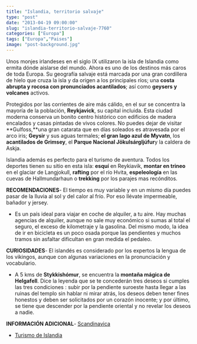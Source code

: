 ```yaml
---
title: "Islandia, territorio salvaje"
type: "post"
date: "2013-04-19 09:00:00"
slug: "islandia-territorio-salvaje-7760"
categories: ["Europa"]
tags: ["Europa","Paises"]
image: "post-background.jpg"
---
```


Unos monjes irlandeses en el siglo IX utilizaron la isla de Islandia como ermita dónde aislarse del mundo. Ahora es uno de los destinos más caros de toda Europa. Su geografía salvaje está marcada por una gran cordillera de hielo que cruza la isla y da origen a los principales ríos; una **costa abrupta y rocosa con pronunciados acantilados**; así como **geysers y volcanes** activos.  
  
Protegidos por las corrientes de aire más cálido, en el sur se concentra la mayoría de la población, **Reykjavick**, su capital incluida. Esta ciudad moderna conserva un bonito centro histórico con edificios de madera encalados y casas pintadas de vivos colores. No puedes dejar de visitar **Gulfoss,**una gran catarata que en días soleados es atravesada por el arco iris; **Geysir** y sus aguas termales; **el gran lago azul de Myvatn**, los **acantilados de Grimsey**, el **Parque Nacional Jökulsárgljúfur**y la caldera de Askja.  
  
Islandia además es perfecto para el turismo de aventura. Todos los deportes tienen su sitio en esta isla: **esquí** en Reykiavik, **montar en trineo** en el glaciar de Langjokull, **rafting** por el río Hvita, **espeleología** en las cuevas de Hallmundarhaun o **trekking** por los parajes mas recónditos.  
  
**RECOMENDACIONES**- El tiempo es muy variable y en un mismo día puedes pasar de la lluvia al sol y del calor al frío. Por eso llévate impermeable, bañador y jersey.
- Es un país ideal para viajar en coche de alquiler, a tu aire. Hay muchas agencias de alquiler, aunque no sale muy económico si sumas al total el seguro, el exceso de kilometraje y la gasolina. Del mismo modo, la idea de ir en bicicleta es un poco osada porque las pendientes y muchos tramos sin asfaltar dificultan en gran medida el pedaleo.

**CURIOSIDADES**- El islandés es considerado por los expertos la lengua de los vikingos, aunque con algunas variaciones en la pronunciación y vocabulario.
- A 5 kms de **Stykkishómur**, se encuentra la **montaña mágica de Helgafell**. Dice la leyenda que se te concederán tres deseos si cumples las tres condiciones : subir por la pendiente suroeste hasta llegar a las ruinas del templo sin hablar ni mirar atrás, los deseos deben tener fines honestos y deben ser solicitados por un corazón inocente; y por último, se tiene que descender por la pendiente oriental y no revelar los deseos a nadie.

**INFORMACIÓN ADICIONAL**- [Scandinavica](http://www.scandinavica.com/es/islandia.htm "http://www.scandinavica.com/es/islandia.htm")
- [Turismo de Islandia](http://www.icetourist.is/displayer.asp?cat_id=139 "Turismo de Islandia")